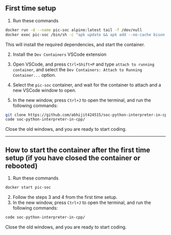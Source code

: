 ## First time setup

1. Run these commands

```bash
docker run -d --name pic-soc alpine:latest tail -f /dev/null
docker exec pic-soc /bin/sh -c "apk update && apk add --no-cache bison flex gcc g++ make git libc-dev"
```

This will install the required dependencies, and start the container.

2. Install the `Dev Containers` VSCode extension

3. Open VSCode, and press `Ctrl+Shift+P` and type `attach to running container`, and select the `Dev Containers: Attach to Running Container...` option.

4. Select the `pic-soc` container, and wait for the container to attach and a new VSCode window to open.
5. In the new window, press `Ctrl+J` to open the terminal, and run the following commands:

```bash
git clone https://github.com/abhijit424515/soc-python-interpreter-in-cpp
code soc-python-interpreter-in-cpp/
```

Close the old windows, and you are ready to start coding.

---

## How to start the container after the first time setup (if you have closed the container or rebooted)

1. Run these commands

```bash
docker start pic-soc
```

2. Follow the steps 3 and 4 from the first time setup.
3. In the new window, press `Ctrl+J` to open the terminal, and run the following commands:

```bash
code soc-python-interpreter-in-cpp/
```

Close the old windows, and you are ready to start coding.